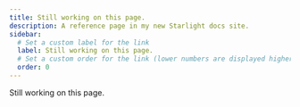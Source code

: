 ```yaml
---
title: Still working on this page.
description: A reference page in my new Starlight docs site.
sidebar:
  # Set a custom label for the link
  label: Still working on this page.
  # Set a custom order for the link (lower numbers are displayed higher up)
  order: 0
---
```


Still working on this page.
